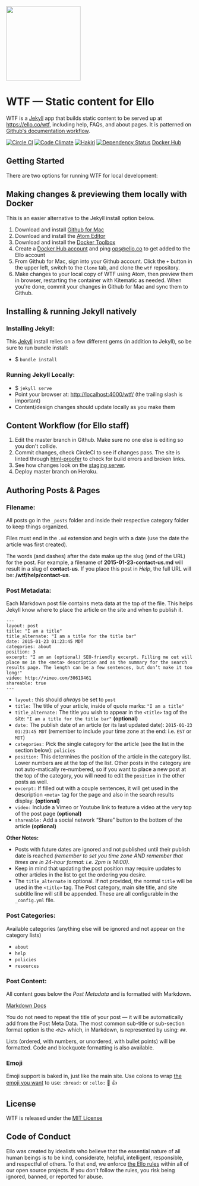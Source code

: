 <img src="http://d324imu86q1bqn.cloudfront.net/uploads/user/avatar/641/large_Ello.1000x1000.png" width="200px" height="200px" />

# WTF — Static content for Ello
WTF is a [Jekyll](https://jekyllrb.com/) app that builds static content to be served up at https://ello.co/wtf, including help, FAQs, and about pages. It is patterned on [Github's documentation workflow](https://github.com/blog/1939-how-github-uses-github-to-document-github).

[![Circle CI](https://circleci.com/gh/ello/wtf.svg?style=svg)](https://circleci.com/gh/ello/wtf)
[![Code Climate](https://codeclimate.com/github/ello/wtf/badges/gpa.svg)](https://codeclimate.com/github/ello/wtf)
[![Hakiri](https://hakiri.io/github/ello/wtf/master.svg)](https://hakiri.io/github/ello/wtf)
[![Dependency Status](https://gemnasium.com/ello/wtf.svg)](https://gemnasium.com/ello/wtf)
[Docker Hub](https://hub.docker.com/r/ello/wtf/)

## Getting Started

There are two options for running WTF for local development:

## Making changes & previewing them locally with Docker

This is an easier alternative to the Jekyll install option below.

1. Download and install [Github for Mac](https://desktop.github.com/)
2. Download and install the [Atom Editor](https://atom.io/)
3. Download and install the [Docker Toolbox](https://www.docker.com/docker-toolbox)
4. Create a [Docker Hub account](https://hub.docker.com/) and ping ops@ello.co to get added to the Ello account
5. From Github for Mac, sign into your Github account. Click the `+` button in the upper left, switch to the `Clone` tab, and clone the `wtf` repository.
6. Make changes to your local copy of WTF using Atom, then preview them in browser, restarting the container with Kitematic as needed. When you're done, commit your changes in Github for Mac and sync them to Github.

## Installing & running Jekyll natively

### Installing Jekyll:

This [Jekyll](http://jekyllrb.com/) install relies on a few different gems (in addition to Jekyll), so be sure to run bundle install:

* $ `bundle install`

### Running Jekyll Locally:

* $ `jekyll serve`
* Point your browser at: [http://localhost:4000/wtf/](http://localhost:4000/wtf/) (the trailing slash is important)
* Content/design changes should update locally as you make them



## Content Workflow (for Ello staff)

1. Edit the master branch in Github. Make sure no one else is editing so you don't collide.
2. Commit changes, check CircleCI to see if changes pass. The site is linted through [html-proofer](https://github.com/gjtorikian/html-proofer) to check for build errors and broken links.
3. See how changes look on the [staging server](http://ello-wtf-staging.herokuapp.com/wtf/).
3. Deploy master branch on Heroku.


## Authoring Posts & Pages

### Filename:

All posts go in the `_posts` folder and inside their respective category folder to keep things organized.

Files must end in the `.md` extension and begin with a date (use the date the article was first created).

The words (and dashes) after the date make up the slug (end of the URL) for the post. For example, a filename of **2015-01-23-contact-us.md** will result in a slug of **contact-us**. If you place this post in _Help_, the full URL will be: **/wtf/help/contact-us**.

### Post Metadata:
Each Markdown post file contains meta data at the top of the file. This helps Jekyll know where to place the article on the site and when to publish it.
```
---
layout: post
title: "I am a title"
title_alternate: "I am a title for the title bar"
date: 2015-01-23 01:23:45 MDT
categories: about
position: 3
excerpt: "I am an (optional) SEO-friendly excerpt. Filling me out will place me in the <meta> description and as the summary for the search results page. The length can be a few sentences, but don’t make it too long!"
video: http://vimeo.com/30619461
shareable: true
---
```

* `layout:` this should _always_ be set to `post`
* `title:` The title of your article, inside of quote marks: `"I am a title"`
* `title_alternate:` The title you wish to appear in the `<title>` tag of the site: `"I am a title for the title bar"` **(optional)**
* `date:` The publish date of an article (or its last updated date): `2015-01-23 01:23:45 MDT` (remember to include your time zone at the end: i.e. `EST` or `MDT`)
* `categories:` Pick the single category for the article (see the list in the section below): `policies`
* `position:` This determines the position of the article in the category list. Lower numbers are at the top of the list. Other posts in the category are not auto-matically re-numbered, so if you want to place a new post at the top of the category, you will need to edit the `position` in the other posts as well.
* `excerpt:` If filled out with a couple sentences, it will get used in the description `<meta>` tag for the page and also in the search results display. **(optional)**
* `video:` Include a Vimeo or Youtube link to feature a video at the very top of the post page **(optional)**
* `shareable:` Add a social network “Share” button to the bottom of the article **(optional)**

**Other Notes:**
* Posts with future dates are ignored and not published until their publish date is reached _(remember to set you time zone AND remember that times are in 24-hour format: i.e. 2pm is 14:00)_.
* Keep in mind that updating the post position may require updates to other articles in the list to get the ordering you desire.
* The `title_alternate` is optional. If not provided, the normal `title` will be used in the `<title>` tag. The Post category, main site title, and site subtitle line will still be appended. These are all configurable in the `_config.yml` file.

### Post Categories:
Available categories (anything else will be ignored and not appear on the category lists)

* `about`
* `help`
* `policies`
* `resources`

### Post Content:
All content goes below the _Post Metadata_ and is formatted with Markdown.

[Markdown Docs](http://daringfireball.net/projects/markdown/syntax)

You do not need to repeat the title of your post — it will be automatically add from the Post Meta Data. The most common sub-title or sub-section format option is the `<h2>` which, in Markdown, is represented by using: `##`.

Lists (ordered, with numbers, or unordered, with bullet points) will be formatted. Code and blockquote formatting is also available.

### Emoji

Emoji support is baked in, just like the main site. Use colons to wrap [the emoji you want](http://www.emoji-cheat-sheet.com) to use: `:bread:` or `:ello:` :bread: :+1:

## License
WTF is released under the [MIT License](blob/master/LICENSE)

## Code of Conduct
Ello was created by idealists who believe that the essential nature of all human beings is to be kind, considerate, helpful, intelligent, responsible, and respectful of others. To that end, we enforce [the Ello rules](https://ello.co/wtf/policies/rules/) within all of our open source projects. If you don’t follow the rules, you risk being ignored, banned, or reported for abuse.
